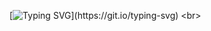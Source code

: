[![Typing SVG](https://readme-typing-svg.herokuapp.com/?color=7600a9&size=35&center=true&vCenter=true&width=1000&lines=For+practice+Java☕;)](https://git.io/typing-svg)
<br>

